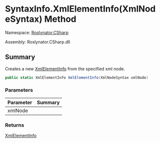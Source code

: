 # SyntaxInfo\.XmlElementInfo\(XmlNodeSyntax\) Method

Namespace: [Roslynator.CSharp](../../README.md)

Assembly: Roslynator\.CSharp\.dll

## Summary

Creates a new [XmlElementInfo](../../Syntax/XmlElementInfo/README.md) from the specified xml node\.

```csharp
public static XmlElementInfo XmlElementInfo(XmlNodeSyntax xmlNode)
```

### Parameters

| Parameter | Summary |
| --------- | ------- |
| xmlNode | |

### Returns

[XmlElementInfo](../../Syntax/XmlElementInfo/README.md)




